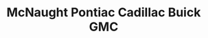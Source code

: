 ---
title: "McNaught Pontiac Cadillac Buick GMC"
url: /winnipeg/mcnaught-pontiac-cadillac-buick-gmc/
shop: car
---